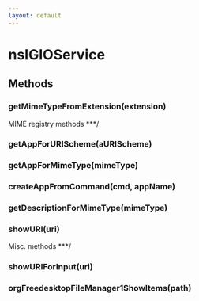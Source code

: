 ```yaml
---
layout: default
---
```


# nsIGIOService #

## Methods ##

### getMimeTypeFromExtension(extension) ###
MIME registry methods ***/  

### getAppForURIScheme(aURIScheme) ###

### getAppForMimeType(mimeType) ###

### createAppFromCommand(cmd, appName) ###

### getDescriptionForMimeType(mimeType) ###

### showURI(uri) ###
Misc. methods ***/  

### showURIForInput(uri) ###

### orgFreedesktopFileManager1ShowItems(path) ###
